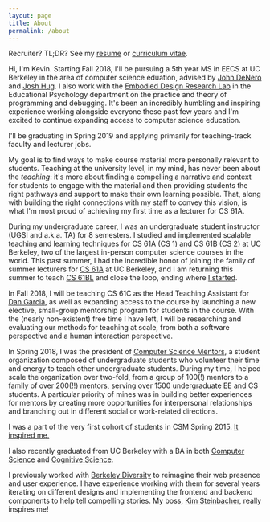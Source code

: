 ```yaml
---
layout: page
title: About
permalink: /about
---
```


Recruiter? TL;DR? See my [resume](/resume) or [curriculum vitae](/cv).

Hi, I'm Kevin. Starting Fall 2018, I'll be pursuing a 5th year MS in EECS at UC
Berkeley in the area of computer science eduation, advised by [John DeNero][]
and [Josh Hug][]. I also work with the [Embodied Design Research Lab][EDRL] in
the Educational Psychology department on the practice and theory of programming
and debugging. It's been an incredibly humbling and inspiring experience
working alongside everyone these past few years and I'm excited to continue
expanding access to computer science education.

I'll be graduating in Spring 2019 and applying primarily for teaching-track
faculty and lecturer jobs.

My goal is to find ways to make course material more personally relevant to
students. Teaching at the university level, in my mind, has never been about
the *teaching*: it's more about finding a compelling a narrative and context
for students to engage with the material and then providing students the right
pathways and support to make their own learning possible. That, along with
building the right connections with my staff to convey this vision, is what I'm
most proud of achieving my first time as a lecturer for CS 61A.

During my undergraduate career, I was an undergraduate student instructor (UGSI
and a.k.a. TA) for 8 semesters. I studied and implemented scalable teaching and
learning techniques for CS 61A (CS 1) and CS 61B (CS 2) at UC Berkeley, two of
the largest in-person computer science courses in the world.  This past summer,
I had the incredible honor of joining the family of summer lecturers for [CS
61A][] at UC Berkeley, and I am returning this summer to teach [CS 61BL][] and
close the loop, ending where [I started][CS 61BL SU16 Staff].

In Fall 2018, I will be teaching CS 61C as the Head Teaching Assistant for [Dan
Garcia][], as well as expanding access to the course by launching a new elective,
small-group mentorship program for students in the course. With the (nearly
non-existent) free time I have left, I will be researching and evaluating our
methods for teaching at scale, from both a software perspective and a human
interaction perspective.

In Spring 2018, I was the president of [Computer Science Mentors][], a student
organization composed of undergraduate students who volunteer their time and
energy to teach other undergraduate students. During my time, I helped scale
the organization over two-fold, from a group of 100(!) mentors to a family of
over 200(!!) mentors, serving over 1500 undergraduate EE and CS students. A
particular priority of mines was in building better experiences for mentors by
creating more opportunities for interpersonal relationships and branching out
in different social or work-related directions.

I was a part of the very first cohort of students in CSM Spring 2015. [It
inspired me.][Year One]

I also recently graduated from UC Berkeley with a BA in both [Computer
Science][] and [Cognitive Science][].

I previously worked with [Berkeley Diversity][] to reimagine their web presence
and user experience. I have experience working with them for several years
iterating on different designs and implementing the frontend and backend
components to help tell compelling stories. My boss, [Kim Steinbacher][],
really inspires me!

[John DeNero]: http://denero.org/
[Josh Hug]: http://www.dailycal.org/2017/06/19/thank-josh-hug/
[Dan Garcia]: https://people.eecs.berkeley.edu/~ddgarcia/
[EDRL]: https://edrl.berkeley.edu/
[CS 61A]: http://inst.eecs.berkeley.edu/~cs61a/su17/
[CS 61BL]: https://cs61bl.org/su18
[CS 61BL SU16 Staff]: https://cs61bl.org/su16/staff.html
[Computer Science Mentors]: https://csmentors.berkeley.edu/
[Year One]: /2016/08/22/Year-One.html
[Computer Science]: https://eecs.berkeley.edu/academics/undergraduate/cs-ba
[Cognitive Science]: http://cogsci.berkeley.edu/
[Berkeley Diversity]: https://diversity.berkeley.edu
[Kim Steinbacher]: http://www.berkeley.edu/news/berkeleyan/2005/08/03_steinbacher.shtml
